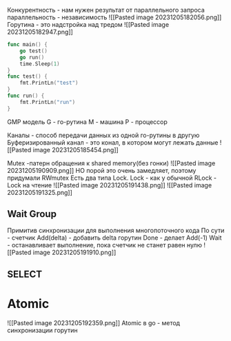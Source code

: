 Конкурентность - нам нужен результат от параллельного запроса
параллельность - независимость
![[Pasted image 20231205182056.png]]
Горутина - это надстройка над тредом
![[Pasted image 20231205182947.png]]
```go 
func main() {
	go test()
	go run()
	time.Sleep(1)
}
func test() {
	fmt.PrintLn("test")
}
func run() {
	fmt.PrintLn("run")
}
```

GMP модель
G - го-рутина
M - машина 
P - процессор

Каналы - способ передачи данных из одной го-рутины в другую
Буферизированный канал - это конал, в котором могут лежать данные
![[Pasted image 20231205185454.png]]

Mutex -патерн обращения к shared memory(без гонки)
![[Pasted image 20231205190909.png]]
НО порой это очень замедляет, поэтому придумали RWmutex
Есть два типа Lock.
Lock - как у обычной
RLock - Lock на чтение
![[Pasted image 20231205191438.png]]
![[Pasted image 20231205191325.png]]
## Wait Group
Примитив синхронизации для выполнения многопоточного кода
По сути - счетчик
Add(delta) - добавить delta горутин
Done - делает Add(-1)
Wait - останавливает выполнение, пока счетчик не станет равен нулю
![[Pasted image 20231205191910.png]]

## SELECT
# Atomic
![[Pasted image 20231205192359.png]]
Atomic в go - метод синхронизации горутин

